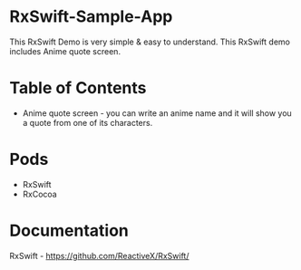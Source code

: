 # RxSwift-Sample-App
This RxSwift Demo is very simple &amp; easy to understand. This RxSwift demo includes Anime quote screen.

# Table of Contents
- Anime quote screen -  you can write an anime name and it will show you a quote from one of its characters.

# Pods
- RxSwift
- RxCocoa

# Documentation 
RxSwift - https://github.com/ReactiveX/RxSwift/

 
